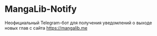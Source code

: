 # MangaLib-Notify
Неофициальный Telegram-бот для получения уведомлений о выходе новых глав с сайта https://mangalib.me